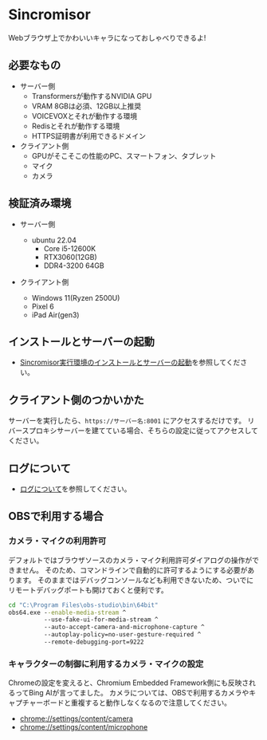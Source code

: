 # Sincromisor

Webブラウザ上でかわいいキャラになっておしゃべりできるよ!

## 必要なもの

* サーバー側
  * Transformersが動作するNVIDIA GPU
  * VRAM 8GBは必須、12GB以上推奨
  * VOICEVOXとそれが動作する環境
  * Redisとそれが動作する環境
  * HTTPS証明書が利用できるドメイン
* クライアント側
  * GPUがそこそこの性能のPC、スマートフォン、タブレット
  * マイク
  * カメラ

## 検証済み環境

* サーバー側
  * ubuntu 22.04
    * Core i5-12600K
    * RTX3060(12GB)
    * DDR4-3200 64GB

* クライアント側
  * Windows 11(Ryzen 2500U)
  * Pixel 6
  * iPad Air(gen3)

## インストールとサーバーの起動

* [Sincromisor実行環境のインストールとサーバーの起動](INSTALL.md)を参照してください。

## クライアント側のつかいかた

サーバーを実行したら、`https://サーバー名:8001` にアクセスするだけです。
リバースプロキシサーバーを建てている場合、そちらの設定に従ってアクセスしてください。

## ログについて

* [ログについて](src/log/README.md)を参照してください。

## OBSで利用する場合

### カメラ・マイクの利用許可

デフォルトではブラウザソースのカメラ・マイク利用許可ダイアログの操作ができません。
そのため、コマンドラインで自動的に許可するようにする必要があります。
そのままではデバッグコンソールなども利用できないため、ついでにリモートデバッグポートも開けておくと便利です。

```bat
cd "C:\Program Files\obs-studio\bin\64bit"
obs64.exe --enable-media-stream ^
          --use-fake-ui-for-media-stream ^
          --auto-accept-camera-and-microphone-capture ^
          --autoplay-policy=no-user-gesture-required ^
          --remote-debugging-port=9222
```

### キャラクターの制御に利用するカメラ・マイクの設定

Chromeの設定を変えると、Chromium Embedded Framework側にも反映されるってBing AIが言ってました。
カメラについては、OBSで利用するカメラやキャプチャーボードと重複すると動作しなくなるので注意してください。

* <chrome://settings/content/camera>
* [chrome://settings/content/microphone](chrome://settings/content/camera)
